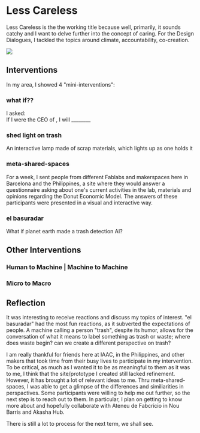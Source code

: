 # Less Careless
Less Careless is the the working title because well, primarily, it sounds catchy and I want to delve further into the concept of caring. For the Design Dialogues, I tackled the topics around climate, accountability, co-creation.  

![](../../images/Design-Dialogues/A2_v2_flat.png)


## Interventions
In my area, I showed 4 "mini-interventions":
### what if??
I asked:   
If I were the CEO of <insert corporation here>, I will ________

### shed light on trash
An interactive lamp made of scrap materials, which lights up as one holds it

### meta-shared-spaces
For a week, I sent people from different Fablabs and makerspaces here in Barcelona and the Philippines, a site where they would answer a questionnaire asking about one's current activities in the lab, materials and opinions regarding the Donut Economic Model. The answers of these participants were presented in a visual and interactive way. 

### el basuradar
What if planet earth made a trash detection AI?

## Other Interventions
### Human to Machine | Machine to Machine

### Micro to Macro

## Reflection
It was interesting to receive reactions and discuss my topics of interest. "el basuradar" had the most fun reactions, as it subverted the expectations of people. A machine calling a person "trash", despite its humor, allows for the conversation of what it means to label something as trash or waste; where does waste begin? can we create a different perspective on trash? 

I am really thankful for friends here at IAAC, in the Philippines, and other makers that took time from their busy lives to participate in my intervention. To be critical, as much as I wanted it to be as meaningful to them as it was to me, I think that the site/prototype I created still lacked refinement. However, it has brought a lot of relevant ideas to me. Thru meta-shared-spaces, I was able to get a glimpse of the differences and similiarities in perspactives. Some participants were willing to help me out further, so the next step is to reach out to them. In particular, I plan on getting to know more about and hopefully collaborate with Ateneu de Fabcricio in Nou Barris and Akasha Hub.

There is still a lot to process for the next term, we shall see.

